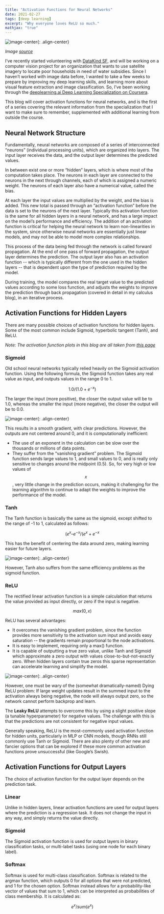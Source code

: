 ```yaml
---
title: "Activation Functions for Neural Networks"
date: 2021-02-27
tags: [deep learning]
excerpt: "Why everyone loves ReLU so much."
mathjax: "true"
---
```


![image-center](/images/activation_functions/relu_meme.png){: .align-center}

*Image [source](https://www.pinterest.com/pin/779052435520752328/feedback/?invite_code=25efb01393b64c8e87281db0f615950e&sender_id=402298316622278571)*

I’ve recently started volunteering with [DataKind SF](https://www.datakind.org/chapters/datakind-sf), and will be working on a computer vision project for an organization that wants to use satellite imagery to locate poor households in need of water subsidies. Since I haven’t worked with image data before, I wanted to take a few weeks to prepare by improving my deep learning skills, and learning more about visual feature extraction and image classification. So, I’ve been working through the [deeplearning.ai Deep Learning Specialization on Coursera](https://www.coursera.org/specializations/deep-learning). 

This blog will cover activation functions for neural networks, and is the first of a series covering the relevant information from the specialization that I want to make sure to remember, supplemented with additional learning from outside the course.


## Neural Network Structure

Fundamentally, neural networks are composed of a series of interconnected “neurons” (individual processing units), which are organized into layers. The input layer receives the data, and the output layer determines the predicted values. 

In between exist one or more “hidden” layers, which is where most of the computation takes place. The neurons in each layer are connected to the neurons in the next through channels, each of which is assigned a numeric weight. The neurons of each layer also have a numerical value, called the bias. 

At each layer the input values are multiplied by the weight, and the bias is added. This new total is passed through an “activation function” before the data is set to the neurons of the next layer. Typically this activation function is the same for all hidden layers in a neural network, and has a large impact on the model’s performance and efficiency. The addition of an activation function is critical for helping the neural network to learn non-linearities in the system, since otherwise neural networks are essentially just linear models, and may not be able to model more complex relationships.

This process of the data being fed through the network is called forward propagation. At the end of one pass of forward propagation, the output layer determines the prediction. The output layer also has an activation function -- which is typically different from the one used in the hidden layers -- that is dependent upon the type of prediction required by the model.

During training, the model compares the real target value to the predicted values according to some loss function, and adjusts the weights to improve the prediction through back propagation (covered in detail in my calculus blog), in an iterative process. 


## Activation Functions for Hidden Layers

There are many possible choices of activation functions for hidden layers. Some of the most common include Sigmoid, hyperbolic tangent (Tanh), and ReLU. 

*Note: The activation function plots in this blog are all taken from [this page](https://www.analyticsvidhya.com/blog/2020/01/fundamentals-deep-learning-activation-functions-when-to-use-them/)*


### Sigmoid

Old school neural networks typically relied heavily on the Sigmoid activation function. Using the following formula, the Sigmoid function takes any real value as input, and outputs values in the range 0 to 1. 

$$ 1.0 / (1.0 + e^{-x}) $$

The larger the input (more positive), the closer the output value will be to 1.0, whereas the smaller the input (more negative), the closer the output will be to 0.0.

![image-center](/images/activation_functions/sigmoid.png){: .align-center}

This results in a smooth gradient, with clear predictions. However, the outputs are not centered around 0, and it is computationally inefficient:

* The use of an exponent in the calculation can be slow over the thousands or millions of data points.
* They suffer from the “vanishing gradient” problem. The Sigmoid function sends large values to 1, and small values to 0, and is really only sensitive to changes around the midpoint (0.5). So, for very high or low values of $$x$$, very little change in the prediction occurs, making it challenging for the learning algorithm to continue to adapt the weights to improve the performance of the model.


### Tanh

The Tanh function is basically the same as the sigmoid, except shifted to the range of -1 to 1, calculated as follows:

$$ (e^x – e^{-x} / (e^x + e^{-x} $$

This has the benefit of centering the data around zero, making learning easier for future layers. 

![image-center](/images/activation_functions/tanh.png){: .align-center}

However, Tanh also suffers from the same efficiency problems as the sigmoid function.


### ReLU

The rectified linear activation function is a simple calculation that returns the value provided as input directly, or zero if the input is negative.

$$ max(0, x) $$

ReLU has several advantages:

* It overcomes the vanishing gradient problem, since the function provides more  sensitivity to the activation sum input and avoids easy saturation --  the gradients remain proportional to the node activations.
* It is easy to implement, requiring only a max() function.
* It is capable of outputting a true zero value, unlike Tanh and Sigmoid which approximate a zero output with values close-to-but-not-exactly zero. When hidden layers contain true zeros this sparse representation can accelerate learning and simplify the model.

![image-center](/images/activation_functions/relu.png){: .align-center}

However, one must be wary of the (somewhat dramatically-named) Dying ReLU problem: If large weight updates result in the summed input to the activation always being negative, the node will always output zero, so the network cannot perform backprop and learn. 

The **Leaky ReLU** attempts to overcome this by using a slight positive slope (a tunable hyperparameter) for negative values. The challenge with this is that the predictions are not consistent for negative input values.

Generally speaking, ReLU is the most-commonly used activation function for hidden units, particularly in MLP or CNN models, though RNNs still commonly use Tanh or Sigmoid. There are also plenty of other new and fancier options that can be explored if these more common activation functions prove unsuccessful (like Google’s Swish).


## Activation Functions for Output Layers

The choice of activation function for the output layer depends on the prediction task. 


### Linear

Unlike in hidden layers, linear activation functions are used for output layers where the prediction is a regression task. It does not change the input in any way, and simply returns the value directly.


### Sigmoid

The Sigmoid activation function is used for output layers in binary classification tasks, or multi-label tasks (using one node for each binary label). 


### Softmax

Softmax is used for multi-class classification. Softmax is related to the argmax function, which outputs 0 for all options that were not predicted, and 1 for the chosen option. Softmax instead allows for a probability-like vector of values that sum to 1, which can be interpreted as probabilities of class membership. It is calculated as:

$$ e^x / sum(e^x) $$
